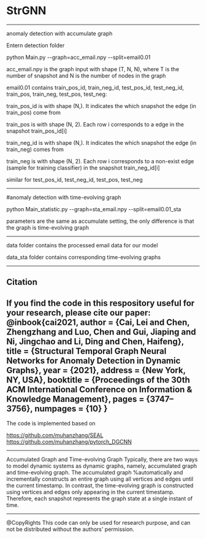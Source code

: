 # StrGNN

---------------------------------------------------------------------------------------------------------------------------------

anomaly detection with accumulate graph

Entern detection folder

python Main.py --graph=acc_email.npy --split=email0.01

acc_email.npy is the graph input with shape (T, N, N), where T is the number of snapshot and N is the number of nodes in the graph

email0.01 contains train_pos_id, train_neg_id, test_pos_id, test_neg_id, train_pos, train_neg, test_pos, test_neg:

train_pos_id is with shape (N,). It indicates the which snapshot the edge (in train_pos) come from

train_pos is with shape (N, 2). Each row i corresponds to a edge in the snapshot train_pos_id[i]

train_neg_id is with shape (N,). It indicates the which snapshot the edge (in train_neg) comes from

train_neg is with shape (N, 2). Each row i corresponds to a non-exist edge (sample for training classifier) in the snapshot train_neg_id[i]

similar for test_pos_id, test_neg_id, test_pos, test_neg

---------------------------------------------------------------------------------------------------------------------------------

#anomaly detection with time-evolving graph

python Main_statistic.py --graph=sta_email.npy --split=email0.01_sta

parameters are the same as accumulate setting, the only difference is that the graph is time-evolving graph

---------------------------------------------------------------------------------------------------------------------------------

data folder contains the processed email data for our model 

data_sta folder contains corresponding time-evolving graphs

--------------------------------------------------------------------------------------------------------------------------------
## Citation
If you find the code in this respository useful for your research, please cite our paper:
  @inbook{cai2021,
  author = {Cai, Lei and Chen, Zhengzhang and Luo, Chen and Gui, Jiaping and Ni, Jingchao and Li, Ding and Chen, Haifeng},
  title = {Structural Temporal Graph Neural Networks for Anomaly Detection in Dynamic Graphs},
  year = {2021},
  address = {New York, NY, USA},
  booktitle = {Proceedings of the 30th ACM International Conference on Information & Knowledge Management},
  pages = {3747–3756},
  numpages = {10}
  }
---------------------------------------------------------------------------------------------------------------------------------

The code is implemented based on 

https://github.com/muhanzhang/SEAL
https://github.com/muhanzhang/pytorch_DGCNN

--------------------------------------------------------------------------------------------------------------------------------
Accumulated Graph and Time-evolving Graph
Typically, there are two ways to model dynamic systems as dynamic graphs, namely, accumulated graph and time-evolving graph. 
The accumulated graph %automatically and incrementally constructs an entire graph using all vertices and edges until the current timestamp. 
In contrast, the time-evolving graph is constructed using vertices and edges only appearing in the current timestamp. 
Therefore, each snapshot represents the graph state at a single instant of time.

--------------------------------------------------------------------------------------------------------------------------------
@CopyRights
This code can only be used for research purpose, and can not be distributed without the authors' permission.


